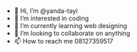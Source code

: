 - 👋 Hi, I’m @yanda-tayi
- 👀 I’m interested in coding 
- 🌱 I’m currently learning web designing 
- 💞️ I’m looking to collaborate on anything 
- 📫 How to reach me 08127359517

<!---
yanda-tayi/yanda-tayi is a ✨ special ✨ repository because its `README.md` (this file) appears on your GitHub profile.
You can click the Preview link to take a look at your changes.
--->
